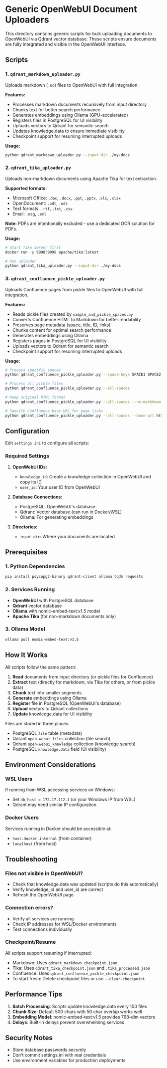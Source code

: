 # Generic OpenWebUI Document Uploaders

This directory contains generic scripts for bulk uploading documents to OpenWebUI via Qdrant vector database. These scripts ensure documents are fully integrated and visible in the OpenWebUI interface.

## Scripts

### 1. `qdrant_markdown_uploader.py`
Uploads markdown (`.md`) files to OpenWebUI with full integration.

**Features:**
- Processes markdown documents recursively from input directory
- Chunks text for better search performance
- Generates embeddings using Ollama (GPU-accelerated)
- Registers files in PostgreSQL for UI visibility
- Uploads vectors to Qdrant for semantic search
- Updates knowledge.data to ensure immediate visibility
- Checkpoint support for resuming interrupted uploads

**Usage:**
```bash
python qdrant_markdown_uploader.py --input-dir ./my-docs
```

### 2. `qdrant_tika_uploader.py`
Uploads non-markdown documents using Apache Tika for text extraction.

**Supported formats:**
- Microsoft Office: `.doc`, `.docx`, `.ppt`, `.pptx`, `.xls`, `.xlsx`
- OpenDocument: `.odt`, `.ods`
- Text formats: `.rtf`, `.txt`, `.csv`
- Email: `.msg`, `.eml`

**Note:** PDFs are intentionally excluded - use a dedicated OCR solution for PDFs.

**Usage:**
```bash
# Start Tika server first
docker run -p 9998:9998 apache/tika:latest

# Run uploader
python qdrant_tika_uploader.py --input-dir ./my-docs
```

### 3. `qdrant_confluence_pickle_uploader.py`
Uploads Confluence pages from pickle files to OpenWebUI with full integration.

**Features:**
- Reads pickle files created by `sample_and_pickle_spaces.py`
- Converts Confluence HTML to Markdown for better readability
- Preserves page metadata (space, title, ID, links)
- Chunks content for optimal search performance
- Generates embeddings using Ollama
- Registers pages in PostgreSQL for UI visibility
- Uploads vectors to Qdrant for semantic search
- Checkpoint support for resuming interrupted uploads

**Usage:**
```bash
# Process specific spaces
python qdrant_confluence_pickle_uploader.py --space-keys SPACE1 SPACE2

# Process all pickle files
python qdrant_confluence_pickle_uploader.py --all-spaces

# Keep original HTML format
python qdrant_confluence_pickle_uploader.py --all-spaces --no-markdown

# Specify Confluence base URL for page links
python qdrant_confluence_pickle_uploader.py --all-spaces --base-url https://confluence.example.com
```

## Configuration

Edit `settings.ini` to configure all scripts:

### Required Settings

1. **OpenWebUI IDs:**
   - `knowledge_id`: Create a knowledge collection in OpenWebUI and copy its ID
   - `user_id`: Your user ID from OpenWebUI

2. **Database Connections:**
   - PostgreSQL: OpenWebUI's database
   - Qdrant: Vector database (can run in Docker/WSL)
   - Ollama: For generating embeddings

3. **Directories:**
   - `input_dir`: Where your documents are located

## Prerequisites

### 1. Python Dependencies
```bash
pip install psycopg2-binary qdrant-client ollama tqdm requests
```

### 2. Services Running
- **OpenWebUI** with PostgreSQL database
- **Qdrant** vector database
- **Ollama** with nomic-embed-text:v1.5 model
- **Apache Tika** (for non-markdown documents only)

### 3. Ollama Model
```bash
ollama pull nomic-embed-text:v1.5
```

## How It Works

All scripts follow the same pattern:

1. **Read** documents from input directory (or pickle files for Confluence)
2. **Extract** text (directly for markdown, via Tika for others, or from pickle data)
3. **Chunk** text into smaller segments
4. **Generate** embeddings using Ollama
5. **Register** file in PostgreSQL (OpenWebUI's database)
6. **Upload** vectors to Qdrant collections
7. **Update** knowledge.data for UI visibility

Files are stored in three places:
- PostgreSQL `file` table (metadata)
- Qdrant `open-webui_files` collection (file search)
- Qdrant `open-webui_knowledge` collection (knowledge search)
- PostgreSQL `knowledge.data` field (UI visibility)

## Environment Considerations

### WSL Users
If running from WSL accessing services on Windows:
- Set `db_host = 172.17.112.1` (or your Windows IP from WSL)
- Qdrant may need similar IP configuration

### Docker Users
Services running in Docker should be accessible at:
- `host.docker.internal` (from container)
- `localhost` (from host)

## Troubleshooting

### Files not visible in OpenWebUI?
- Check that knowledge.data was updated (scripts do this automatically)
- Verify knowledge_id and user_id are correct
- Refresh the OpenWebUI page

### Connection errors?
- Verify all services are running
- Check IP addresses for WSL/Docker environments
- Test connections individually

### Checkpoint/Resume
All scripts support resuming if interrupted:
- Markdown: Uses `qdrant_markdown_checkpoint.json`
- Tika: Uses `qdrant_tika_checkpoint.json` and `.tika_processed.json`
- Confluence: Uses `qdrant_confluence_pickle_checkpoint.json`
- To start fresh: Delete checkpoint files or use `--clear-checkpoint`

## Performance Tips

1. **Batch Processing**: Scripts update knowledge.data every 100 files
2. **Chunk Size**: Default 500 chars with 50 char overlap works well
3. **Embedding Model**: nomic-embed-text:v1.5 provides 768-dim vectors
4. **Delays**: Built-in delays prevent overwhelming services

## Security Notes

- Store database passwords securely
- Don't commit settings.ini with real credentials
- Use environment variables for production deployments